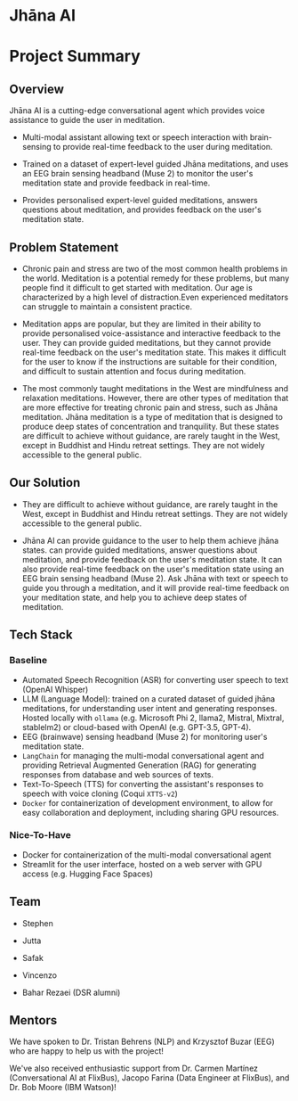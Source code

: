 # Jhāna AI

# Project Summary

## Overview

Jhāna AI is a cutting-edge conversational agent which provides voice assistance to guide the user in meditation. 

- Multi-modal assistant allowing text or speech interaction with brain-sensing to provide real-time feedback to the user during meditation.

- Trained on a dataset of expert-level guided Jhāna meditations, and uses an EEG brain sensing headband (Muse 2) to monitor the user's meditation state and provide feedback in real-time. 

- Provides personalised expert-level guided meditations, answers questions about meditation, and provides feedback on the user's meditation state.

## Problem Statement

- Chronic pain and stress are two of the most common health problems in the world. Meditation is a potential remedy for these problems, but many people find it difficult to get started with meditation. Our age is characterized by a high level of distraction.Even experienced meditators can struggle to maintain a consistent practice.

- Meditation apps are popular, but they are limited in their ability to provide personalised voice-assistance and interactive feedback to the user. They can provide guided meditations, but they cannot provide real-time feedback on the user's meditation state. This makes it difficult for the user to know if the instructions are suitable for their condition, and difficult to sustain attention and focus during meditation.

- The most commonly taught meditations in the West are mindfulness and relaxation meditations. However, there are other types of meditation that are more effective for treating chronic pain and stress, such as Jhāna meditation. Jhāna meditation is a type of meditation that is designed to produce deep states of concentration and tranquility. But these states are difficult to achieve without guidance, are rarely taught in the West, except in Buddhist and Hindu retreat settings. They are not widely accessible to the general public.

## Our Solution

- They are difficult to achieve without guidance, are rarely taught in the West, except in Buddhist and Hindu retreat settings. They are not widely accessible to the general public.


- Jhāna AI can provide guidance to the user to help them achieve jhāna states. can provide guided meditations, answer questions about meditation, and provide feedback on the user's meditation state. It can also provide real-time feedback on the user's meditation state using an EEG brain sensing headband (Muse 2). Ask Jhāna with text or speech to guide you through a meditation, and it will provide real-time feedback on your meditation state, and help you to achieve deep states of meditation.

## Tech Stack

### Baseline

- Automated Speech Recognition (ASR) for converting user speech to text (OpenAI Whisper)
- LLM (Language Model): trained on a curated dataset of guided jhāna meditations, for understanding user intent and generating responses. Hosted locally with `ollama` (e.g. Microsoft Phi 2, llama2, Mistral, Mixtral, stablelm2) or cloud-based with OpenAI (e.g. GPT-3.5, GPT-4).
- EEG (brainwave) sensing headband (Muse 2) for monitoring user's meditation state.
- `LangChain` for managing the multi-modal conversational agent and providing Retrieval Augmented Generation (RAG) for generating responses from database and web sources of texts.
- Text-To-Speech (TTS) for converting the assistant's responses to speech with voice cloning (Coqui `XTTS-v2`)
- `Docker` for containerization of development environment, to allow for easy collaboration and deployment, including sharing GPU resources.

### Nice-To-Have

- Docker for containerization of the multi-modal conversational agent
- Streamlit for the user interface, hosted on a web server with GPU access (e.g. Hugging Face Spaces)

## Team

- Stephen
- Jutta
- Safak
- Vincenzo

- Bahar Rezaei (DSR alumni)

## Mentors

We have spoken to Dr. Tristan Behrens (NLP) and Krzysztof Buzar (EEG) who are happy to help us with the project!

We've also received enthusiastic support from Dr. Carmen Martínez (Conversational AI at FlixBus), Jacopo Farina (Data Engineer at FlixBus), and Dr. Bob Moore (IBM Watson)!